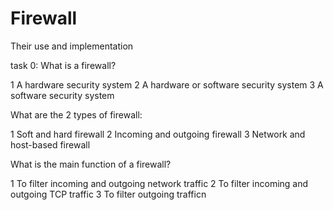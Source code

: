 # Firewall

Their use and implementation

task 0:
What is a firewall?

1 A hardware security system
2 A hardware or software security system
3 A software security system

What are the 2 types of firewall:

1 Soft and hard firewall
2 Incoming and outgoing firewall
3 Network and host-based firewall

What is the main function of a firewall?

1 To filter incoming and outgoing network traffic
2 To filter incoming and outgoing TCP traffic
3 To filter outgoing trafficn
